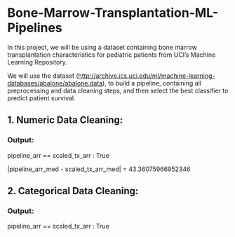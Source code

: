 # Bone-Marrow-Transplantation-ML-Pipelines
In this project, we will be using a dataset containing bone marrow transplantation characteristics for pediatric patients from UCI’s Machine Learning Repository.

We will use the dataset (http://archive.ics.uci.edu/ml/machine-learning-databases/abalone/abalone.data), to build a pipeline, containing all preprocessing and data cleaning steps, and then select the best classifier to predict patient survival.

## 1. Numeric Data Cleaning: 
### Output:

pipeline_arr == scaled_tx_arr : True

|pipeline_arr_med - scaled_tx_arr_med| = 43.36075966952346
  
## 2. Categorical Data Cleaning: 
### Output:

pipeline_arr == scaled_tx_arr : True      
       
   
         
    
   
